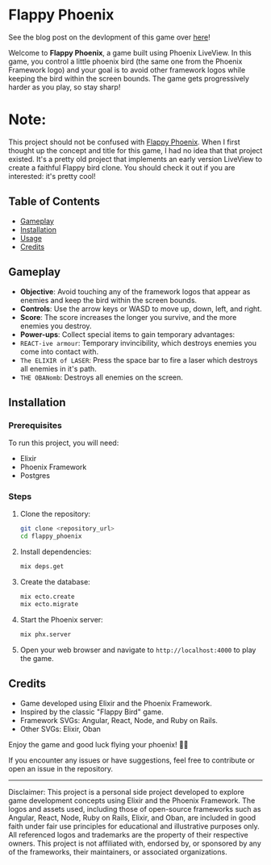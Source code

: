 # Flappy Phoenix

See the blog post on the devlopment of this game over [here](https://revelry.co/insights/development/elixir/build-flappybird-using-liveview/)!

Welcome to **Flappy Phoenix**, a game built using Phoenix LiveView. In this game, you control a little phoenix bird (the same one from the Phoenix Framework logo) and your goal is to avoid other framework logos while keeping the bird within the screen bounds. The game gets progressively harder as you play, so stay sharp!

# Note: 

This project should not be confused with [Flappy Phoenix](https://github.com/moomerman/flappy-phoenix). When I first thought up the concept and title for this game, I had no idea that that project existed. It's a pretty old project that implements an early version LiveView to create a faithful Flappy bird clone. You should check it out if you are interested: it's pretty cool! 

## Table of Contents

- [Gameplay](#gameplay)
- [Installation](#installation)
- [Usage](#usage)
- [Credits](#credits)

## Gameplay

- **Objective**: Avoid touching any of the framework logos that appear as enemies and keep the bird within the screen bounds.
- **Controls**: Use the arrow keys or WASD to move up, down, left, and right.
- **Score**: The score increases the longer you survive, and the more enemies you destroy.
- **Power-ups**: Collect special items to gain temporary advantages:
- `REACT-ive armour`: Temporary invincibility, which destroys enemies you come into contact with.
- `The ELIXIR of LASER`: Press the space bar to fire a laser which destroys all enemies in it's path.
- `THE OBANomb`: Destroys all enemies on the screen.

## Installation

### Prerequisites

To run this project, you will need:

- Elixir
- Phoenix Framework
- Postgres

### Steps

1. Clone the repository:
   ```bash
   git clone <repository_url>
   cd flappy_phoenix
   ```

2. Install dependencies:
   ```bash
   mix deps.get
   ```

3. Create the database:
   ```bash
   mix ecto.create
   mix ecto.migrate
   ```

4. Start the Phoenix server:
   ```bash
   mix phx.server
   ```

5. Open your web browser and navigate to `http://localhost:4000` to play the game.


## Credits

- Game developed using Elixir and the Phoenix Framework.
- Inspired by the classic "Flappy Bird" game.
- Framework SVGs: Angular, React, Node, and Ruby on Rails.
- Other SVGs: Elixir, Oban

Enjoy the game and good luck flying your phoenix! 🐦‍🔥

If you encounter any issues or have suggestions, feel free to contribute or open an issue in the repository.

---

Disclaimer:
This project is a personal side project developed to explore game development concepts using Elixir and the Phoenix Framework. The logos and assets used, including those of open-source frameworks such as Angular, React, Node, Ruby on Rails, Elixir, and Oban, are included in good faith under fair use principles for educational and illustrative purposes only. All referenced logos and trademarks are the property of their respective owners. This project is not affiliated with, endorsed by, or sponsored by any of the frameworks, their maintainers, or associated organizations.

